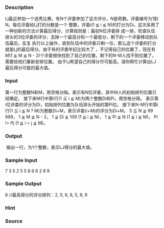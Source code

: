 
### Description
Lj最近参加一个选秀比赛，有N个评委参加了这次评分，N是奇数。评委编号为1到N。每位评委给Lj打的分数是一个
整数，评委i(1 ≦ i ≦ N)的打分为Di。这次采用了一种创新的方法计算最后得分，计算规则是：最初N位评委排
成一排，检查队伍排头的3位评委的评分，去掉一个最高分和一个最低分，剩下的一个评委移动到队伍最后，反复
执行以上操作，直到队伍中的评委只剩一位，那么这个评委的打分就是Lj的最后得分。由于有的评委年纪比较大了
，不记得自己的位置了，现在有M(1 ≦ M ≦ N - 2)个评委很快找到了自己的位置，剩下的N-M人找不到位置了，
需要给他们重新安排位置。
由于Lj希望自己的得分尽可能高。请你帮忙计算出LJ最后得分可能的最大值。

### Input
第一行为整数N和M，用空格分隔。表示有N位评委，其中M人的初始排列位置已经确定。
接下来M行中第i行(1 ≦ i ≦ M)为两个整数Di和Pi，用空格分隔。
表示第i位评委的评分为Di，初始排列位置为队伍排头开始的第Pi位。
接下来N-M行中第i行(1 ≦ i ≦ N ? M)为整数Di+M，表示评委(i+M)的评分为Di+M。
3 ≦ N ≦ 99 999，
1 ≦ M ≦ N - 2，
1 ≦ Di ≦ 109 (1 ≦ i ≦ N)，
1 ≦ Pi ≦ N (1 ≦ i ≦ M)，
Pi != Pj (1 ≦ i < j ≦ M)。

### Output
 输出一行，为1个整数，表示LJ得分的最大值。

### Sample Input
7 3
5 2
5 5
8 6
6
2
8
9
### Sample Output
8
//最高得分的评分排列：2, 5, 6, 8, 5, 8, 9
### Hint

### Source
